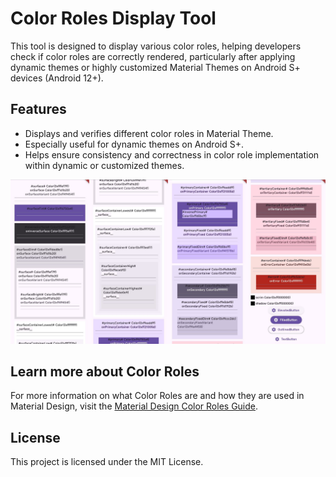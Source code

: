 # Color Roles Display Tool

This tool is designed to display various color roles, helping developers check if color roles are correctly rendered, particularly after applying dynamic themes or highly customized Material Themes on Android S+ devices (Android 12+).

## Features
- Displays and verifies different color roles in Material Theme.
- Especially useful for dynamic themes on Android S+.
- Helps ensure consistency and correctness in color role implementation within dynamic or customized themes.

![](./doc/simple.png)

## Learn more about Color Roles
For more information on what Color Roles are and how they are used in Material Design, visit the [Material Design Color Roles Guide](https://m3.material.io/styles/color/roles).

## License

This project is licensed under the MIT License.
